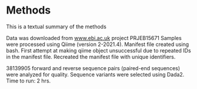 # Methods
This is a textual summary of the methods

Data was downloaded from www.ebi.ac.uk project PRJEB15671
Samples were processed using Qiime (version 2-2021.4). Manifest file created using bash. First attempt at making qiime object unsuccessful due to repeated IDs in the manifest file. Recreated the manifest file with unique identifiers.

38139905 forward and reverse sequence pairs (paired-end sequences) were analyzed for quality.
Sequence variants were selected using Dada2. Time to run: 2 hrs.


